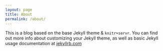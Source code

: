 ```yaml
---
layout: page
title: About
permalink: /about/
---
```


This is a blog based on the base Jekyll theme & `knitr+servr`.
You can find out more
info about customizing your Jekyll theme, as well as basic Jekyll
usage documentation at [jekyllrb.com](http://jekyllrb.com/)

